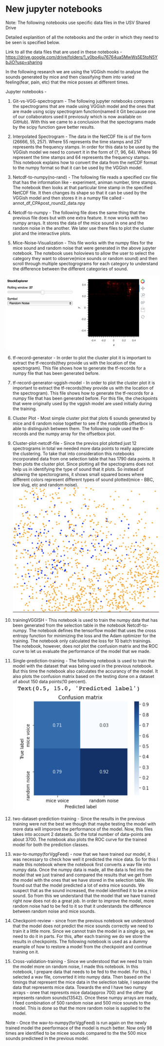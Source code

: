 # New jupyter notebooks

Note: The following notebooks use specific data files in the USV Shared Drive

Detailed explanition of all the notebooks and the order in which they need to be seen is specified below.

Link to all the data files that are used in these notebooks -
https://drive.google.com/drive/folders/1_y0bo4ju76764ua5MwWs5E5toN5YbJiO?usp=sharing

In the following research we are using the VGGish model to analyse the sounds generated by mice and then classifying them into varied feeling(fear, pain, etc) that the mice posses at different times.

Jupyter notebooks -

1. Git-vs-VGG-spectrogram - The following jupyter notebooks compares the spectrograms that are made using VGGish model and the ones that are made using scipy spectrogram function(named it Git becuause one of our collaborators used it previosuly which is now available on GitHub). With this we came to a conclusion that the spectograms made by the scipy function gave better results.

2. Interpolated Spectrogram - The data in the NetCDF file is of the form (26666, 55, 257). Where 55 represents the time stamps and 257 represents the frequency stamps. In order for this data to be used by the VGGish model we need to convert it in the form of (?, 96, 64). Where 96 represent the time stamps and 64 represents the frequency stamps. This notebook explains how to convert the data from the netCDF format to the numpy format so that it can be used by the VGGish model.

3. Netcdf-to-numpy(no-rand) - The following file reads a specified csv file that has the information like - experiment, animan number, time stamps. The notebook then looks at that particular time stamp in the specified NetCDF file. It then changes its shape so that it can be used by the VGGish model and then stores it in a numpy file called - annot_df_CPApost_round2_data.npy

4. Netcdf-to-numpy - The following file does the same thing that the previous file does but with one extra feature. It now works with two numpy arrays. It stores the data of the mice sound in one and the random noise in the another. We later use there files to plot the cluster plot and the interactive plots.

5. Mice-Noise-Visualization - This file works with the numpy files for the mice sound and random noise that were generated in the above jupyter notebook. The notebook uses holoviews to allow the user to select the category they want to observe(mice sounds or random sound) and then scroll through multiple spectogrograms for each category to understand the difference between the different categories of sound.

![Image of the visualization](images/Screenshot3.png)

6. tf-record-generator - In order to plot the cluster plot it is important to extract the tf-records(they provide us with the location of the spectrogram). This file shows how to generate the tf-records for a numpy file that has been generated before.

6. tf-record-generator-vggish-model - In order to plot the cluster plot it is important to extract the tf-records(they provide us with the location of the spectrogram). This file shows how to generate the tf-records for a numpy file that has been generated before. For this file, the checkpoints that were originally used by the vggish model are used initially during the training. 

7. Cluster Plot - Most simple cluster plot that plots 6 sounds generated by mice and 6 random noise together to see if the matplotlib offsetbox is able to distinguish between them. The following code used the tf-records and the numpy array for the offsetbox plot.

8. Cluster-plot-netcdf-file - Since the previos plot plotted just 12 spectrograms in total we needed more data points to really appreciate the clustering. To take that into consideration this notebooks incorporated data from one selection table that has 1790 data points. It then plots the cluster plot. Since plotting all the spectograms does not help us in identifying the type of sound that it plots. So instead of showing the spectorograms, it shows small squared boxes where different colors represent different types of sound plotted(mice - BBC, low slug, etc and random noise). ![Image of the visualization](images/Screenshot2.png)

9. trainingVGGISH - This notebook is used to train the numpy data that has been generated from the selection table in the notebook Netcdf-to-numpy. The notebook defines the tensorflow model that uses the cross entropy function for minimizing the loss and the Adam optimizer for the training. The notebook only calculated the loss for 10 batch trainings. The notebook, however, does not plot the confusion matrix and the ROC curve to let us evaluate the performance of the model that we made.

10. Single-prediction-training - The following notebook is used to train the model with the dataset that was being used in the previous notebook. But this time the notebook also calculates the accurancy of the model. It also plots the confusion matrix based on the testing done on a dataset of about 150 data points(10 percent).![Image of the confusion matrix](images/Screenshot1.png)

11.  two-dataset-prediction-training - Since the results in the previous training were not the best we though that maybe testing the model with more data will imporove the performance of the model. Now, this files takes into account 2 datasets. So the total number of data-points are about 3700. The notebook also plots the ROC curve for the trained model for both the prediction classes.

12. wav-to-numpy(forVggFeed) - now that we have trained our model, it was necessary to check how well it predicted the mice data. So for this I made this notebook where the notebook first converts a wav file into numpy data. Once the numpy data is made, all the data is fed into the model that we just trained and compared the results that we get from the model with the ones that we have stored in the selection table. We found out that the model predicted a lot of extra mice sounds. We suspect that as the sound increased, the model identified it to be a mice sound. So from this we understand that the model that we have trained right now does not do a great job. In order to improve the model, more random noise had to be fed to it so that it understands the difference between random noise and mice sounds. 

13. Checkpoint-review - since from the previous notebook we understood that the model does not predict the mice sounds correctly we need to train it a little more. Since we cannot train the model in a single go, we need to do it in parts. For this, after each training we do we store the results in checkpoints. The following notebook is used as a dummy example of how to restore a model from the checkpoint and continue training on it. 

14. Cross-validation-training - Since we understood that we need to train the model more on random noise, I made this notebook. In this notebook, I prepare data that needs to be fed to the model. For this, I selected a wav file, converted it into numpy data. Then based on the timings that represent the mice data in the selection table, I separate the data that represents mice data. Towards the end I have two numpy arrays - onee that represnts mice data(approx 700) and the other that represents random sounds(13542). Once these numpy arrays are ready, I feed combination of 500 random noise and 500 mice sounds to the model. This is done so that the more random noise is supplied to the model. 

Note - Once the wav-to-numpy(forVggFeed) is run again on the newly trained model the peerformace of the model is much better. Now only 98 times are identified to be micee sounds compared to the the 500 mice sounds predicteed in the previous model.


